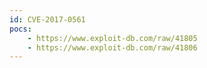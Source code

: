 ```yaml
---
id: CVE-2017-0561
pocs:
    - https://www.exploit-db.com/raw/41805
    - https://www.exploit-db.com/raw/41806
---
```

